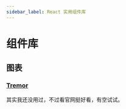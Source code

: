 ```yaml
---
sidebar_label: React 实用组件库
---
```


# 组件库

## 图表

### [Tremor](https://www.tremor.so/)
其实我还没用过，不过看官网挺好看，有空试试。

